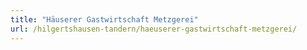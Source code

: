 ```yaml
---
title: "Häuserer Gastwirtschaft Metzgerei"
url: /hilgertshausen-tandern/haeuserer-gastwirtschaft-metzgerei/
---
```

